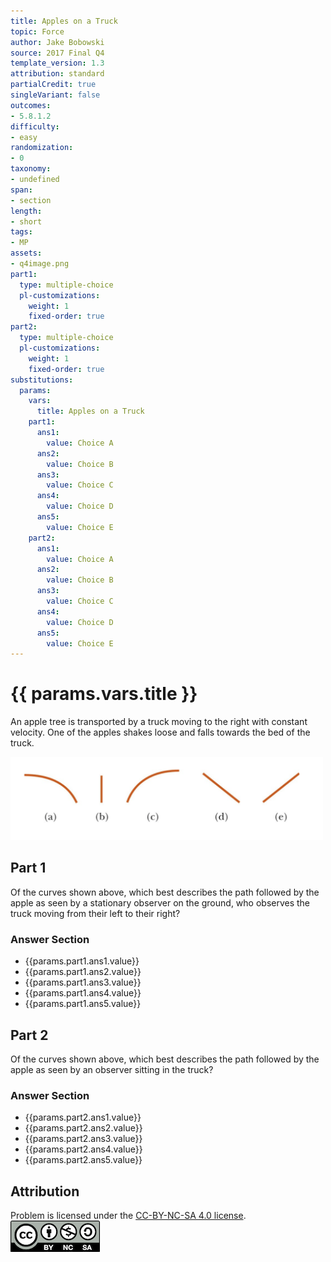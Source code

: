 ```yaml
---
title: Apples on a Truck
topic: Force
author: Jake Bobowski
source: 2017 Final Q4
template_version: 1.3
attribution: standard
partialCredit: true
singleVariant: false
outcomes:
- 5.8.1.2
difficulty:
- easy
randomization:
- 0
taxonomy:
- undefined
span:
- section
length:
- short
tags:
- MP
assets:
- q4image.png
part1:
  type: multiple-choice
  pl-customizations:
    weight: 1
    fixed-order: true
part2:
  type: multiple-choice
  pl-customizations:
    weight: 1
    fixed-order: true
substitutions:
  params:
    vars:
      title: Apples on a Truck
    part1:
      ans1:
        value: Choice A
      ans2:
        value: Choice B
      ans3:
        value: Choice C
      ans4:
        value: Choice D
      ans5:
        value: Choice E
    part2:
      ans1:
        value: Choice A
      ans2:
        value: Choice B
      ans3:
        value: Choice C
      ans4:
        value: Choice D
      ans5:
        value: Choice E
---
```

# {{ params.vars.title }}
An apple tree is transported by a truck moving to the right with constant velocity.
One of the apples shakes loose and falls towards the bed of the truck.

<img src="q4image.png" alt = "Multiple choice options are a) curved down and to the right, b) straight down, c) curved down and to the left, d) straight down and to the right, e) straight down and to the left" style="width:500px">

## Part 1

Of the curves shown above, which best describes the path followed by the apple as seen by a stationary observer on the ground, who observes the truck moving from their left to their right?

### Answer Section

- {{params.part1.ans1.value}}
- {{params.part1.ans2.value}}
- {{params.part1.ans3.value}}
- {{params.part1.ans4.value}}
- {{params.part1.ans5.value}}

## Part 2

Of the curves shown above, which best describes the path followed by the apple as seen by an observer sitting in the truck?

### Answer Section

- {{params.part2.ans1.value}}
- {{params.part2.ans2.value}}
- {{params.part2.ans3.value}}
- {{params.part2.ans4.value}}
- {{params.part2.ans5.value}}

## Attribution

Problem is licensed under the [CC-BY-NC-SA 4.0 license](https://creativecommons.org/licenses/by-nc-sa/4.0/).<br> ![The Creative Commons 4.0 license requiring attribution-BY, non-commercial-NC, and share-alike-SA license.](https://raw.githubusercontent.com/firasm/bits/master/by-nc-sa.png)